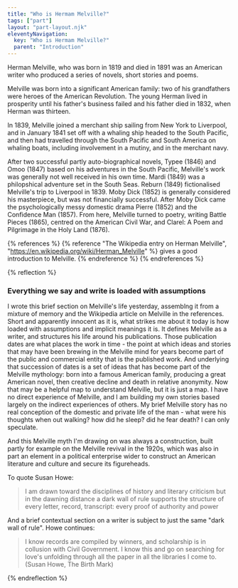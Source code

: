 ```yaml
---
title: "Who is Hermam Melville?"
tags: ["part"]
layout: "part-layout.njk"
eleventyNavigation:
  key: "Who is Hermam Melville?"
  parent: "Introduction"
---
```


Herman Melville, who was born in 1819 and died in 1891 was an American writer who produced a series of novels, short stories and poems.

Melville was born into a significant American family: two of his grandfathers were heroes of the American Revolution. The young Herman lived in prosperity until his father's business failed and his father died in 1832, when Herman was thirteen.

In 1839, Melville joined a merchant ship sailing from New York to Liverpool, and in January 1841 set off with a whaling ship headed to the South Pacific, and then had travelled through the South Pacific and South America on whaling boats, including involvement in a mutiny, and in the merchant navy.

After two successful partly auto-biographical novels, Typee (1846) and Omoo (1847) based on his adventures in the South Pacific, Melville's work was generally not well received in his own time. Mardi (1849) was a philopshical adventure set in the South Seas. Reburn (1849) fictionalised Melville's trip to Liverpool in 1839. Moby Dick (1852) is generally considered his masterpiece, but was not financially successful. After Moby Dick came the psychologically messy domestic drama Pierre (1852) and the Confidence Man (1857). From here, Melville turned to poetry, writing Battle Pieces (1865), centred on the American Civil War, and Clarel: A Poem and Pilgrimage in the Holy Land (1876).

{% references %}
{% reference "The Wikipedia entry on Herman Melville", "https://en.wikipedia.org/wiki/Herman_Melville" %}
gives a good introduction to Melville.
{% endreference %}
{% endreferences %}

{% reflection %}
### Everything we say and write is loaded with assumptions

I wrote this brief section on Melville's life yesterday, assemblng it from a mixture of memory and the Wikipedia article on Melville in the references. Short and apparently innocent as it is, what strikes me about it today is how loaded with assumptions and implicit meanings it is. It defines Melville as a writer, and structures his life around his publications. Those publication dates are what places the work in time - the point at which ideas and stories that may have been brewing in the Melville mind for years become part of the public and commercial entity that is the published work. And underlying that succession of dates is a set of ideas that has become part of the Melville mythology: born into a famous American family, producing a great American novel, then creative decline and death in relative anonymity. Now that may be a helpful map to understand Melville, but it is just a map. I have no direct experience of Melville, and I am building my own stories based largely on the indirect experiences of others. My brief Melville story has no real conception of the domestic and private life of the man - what were his thoughts when out walking? how did he sleep? did he fear death? I can only speculate.

And this Melville myth I'm drawing on was always a construction, built partly for example on the Melville revival in the 1920s, which was also in part an element in a political enterprise wider to construct an American literature and culture and secure its figureheads.

To quote Susan Howe:

>I am drawn toward the disciplines of history and literary criticism but in the dawning distance a dark wall of rule supports the structure of every letter, record, transcript: every proof of authority and power

And a brief contextual section on a writer is subject to just the same "dark wall of rule". Howe continues:

>I know records are compiled by winners, and scholarship is in collusion with Civil Government. I know this and go on searching for love's unfolding through all the paper in all the libraries I come to. (Susan Howe, The Birth Mark)

{% endreflection %}

